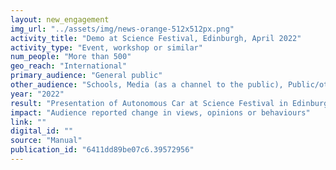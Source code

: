 ```yaml
---
layout: new_engagement
img_url: "../assets/img/news-orange-512x512px.png" 
activity_title: "Demo at Science Festival, Edinburgh, April 2022"
activity_type: "Event, workshop or similar"
num_people: "More than 500"
geo_reach: "International"
primary_audience: "General public"
other_audience: "Schools, Media (as a channel to the public), Public/other audiences, Other audiences,Third sector organisations"
year: "2022"
result: "Presentation of Autonomous Car at Science Festival in Edinburgh"
impact: "Audience reported change in views, opinions or behaviours"
link: ""
digital_id: ""
source: "Manual"
publication_id: "6411dd89be07c6.39572956"
---
```

